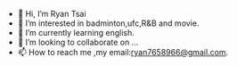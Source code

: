 - 👋 Hi, I’m Ryan Tsai
- 👀 I’m interested in badminton,ufc,R&B and movie.
- 🌱 I’m currently learning english.
- 💞️ I’m looking to collaborate on ...
- 📫 How to reach me ,my email:ryan7658966@gmail.com.


<!---
RyanTsai0925/RyanTsai0925 is a ✨ special ✨ repository because its `README.md` (this file) appears on your GitHub profile.
You can click the Preview link to take a look at your changes.
--->
